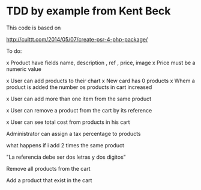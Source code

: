 TDD by example from Kent Beck
==============

This code is based on

http://culttt.com/2014/05/07/create-psr-4-php-package/

To do:

x Product have fields name, description , ref , price, image
x  Price must be a numeric value

x User can add products to their chart
x  New card has 0 products
x  Whem a product is added the number os products in cart increased

x User can add more than one item from the same product

x User can remove a product from the cart by its reference

x User can see total cost from products in his cart

Administrator can assign a tax percentage to products

what happens if i add 2 times the same product

"La referencia debe ser dos letras y dos digitos"

Remove all products from the cart

Add a product that exist in the cart
